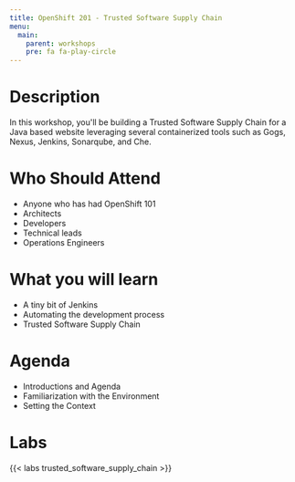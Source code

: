 ```yaml
---
title: OpenShift 201 - Trusted Software Supply Chain
menu:
  main:
    parent: workshops
    pre: fa fa-play-circle
---
```


# Description
In this workshop, you'll be building a Trusted Software Supply Chain for a Java based website leveraging several containerized tools such as Gogs, Nexus, Jenkins, Sonarqube, and Che.

# Who Should Attend
- Anyone who has had OpenShift 101
- Architects
- Developers
- Technical leads
- Operations Engineers

# What you will learn
- A tiny bit of Jenkins
- Automating the development process
- Trusted Software Supply Chain

# Agenda
- Introductions and Agenda
- Familiarization with the Environment
- Setting the Context

# Labs

{{< labs trusted_software_supply_chain >}}
